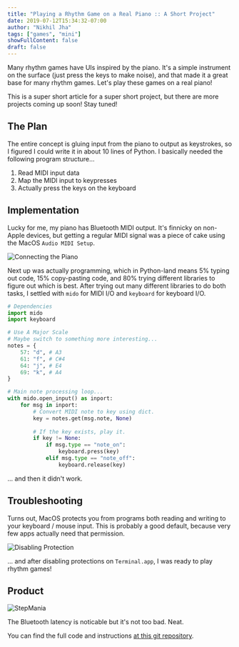 ```yaml
---
title: "Playing a Rhythm Game on a Real Piano :: A Short Project"
date: 2019-07-12T15:34:32-07:00
author: "Nikhil Jha"
tags: ["games", "mini"]
showFullContent: false
draft: false
---
```


Many rhythm games have UIs inspired by the piano. It's a simple instrument on the surface (just press the keys to make noise), and that made it a great base for many rhythm games. Let's play these games on a real piano!

This is a super short article for a super short project, but there are more projects coming up soon! Stay tuned!

<!--more-->

## The Plan

The entire concept is gluing input from the piano to output as keystrokes, so I figured I could write it in about 10 lines of Python. I basically needed the following program structure...

1. Read MIDI input data
2. Map the MIDI input to keypresses
3. Actually press the keys on the keyboard

## Implementation

Lucky for me, my piano has Bluetooth MIDI output. It's finnicky on non-Apple devices, but getting a regular MIDI signal was a piece of cake using the MacOS `Audio MIDI Setup`.

![Connecting the Piano](/images/rhythm-piano/studio.png)

Next up was actually programming, which in Python-land means 5% typing out code, 15% copy-pasting code, and 80% trying different libraries to figure out which is best. After trying out many different libraries to do both tasks, I settled with `mido` for MIDI I/O and `keyboard` for keyboard I/O.

```python
# Dependencies
import mido
import keyboard

# Use A Major Scale
# Maybe switch to something more interesting...
notes = {
	57: "d", # A3
	61: "f", # C#4
	64: "j", # E4
	69: "k", # A4
}

# Main note processing loop...
with mido.open_input() as inport:
    for msg in inport:
    	# Convert MIDI note to key using dict.
    	key = notes.get(msg.note, None)
    	
    	# If the key exists, play it.
    	if key != None:
    		if msg.type == "note_on":
    			keyboard.press(key)
    		elif msg.type == "note_off":
    			keyboard.release(key)
```

... and then it didn't work.

## Troubleshooting

Turns out, MacOS protects you from programs both reading and writing to your keyboard / mouse input. This is probably a good default, because very few apps actually need that permission.

![Disabling Protection](/images/rhythm-piano/safety.png)

... and after disabling protections on `Terminal.app`, I was ready to play rhythm games!

## Product

![StepMania](/images/rhythm-piano/yay.jpg)

The Bluetooth latency is noticable but it's not too bad. Neat.

You can find the full code and instructions [at this git repository](https://github.com/nikhiljha/midi2kb).
